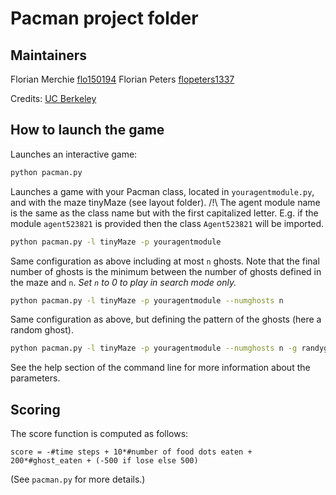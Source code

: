 # Pacman project folder

## Maintainers

Florian Merchie [flo150194](https://github.com/flo150194)
Florian Peters [flopeters1337](https://github.com/flopeters1337)

Credits: [UC Berkeley](http://ai.berkeley.edu/project_overview.html)

## How to launch the game

Launches an interactive game:
```bash
python pacman.py
```

Launches a game with your Pacman class, located in `youragentmodule.py`, and with the maze tinyMaze (see layout folder).
 /!\ The agent module name is the same as the class name but with the first capitalized letter.
     E.g. if the module `agent523821` is provided then the class `Agent523821` will be imported.
```bash
python pacman.py -l tinyMaze -p youragentmodule
```

Same configuration as above including at most `n` ghosts. Note that the final number of ghosts is the minimum
between the number of ghosts defined in the maze and `n`. *Set `n` to 0 to play in search mode only.*
```bash
python pacman.py -l tinyMaze -p youragentmodule --numghosts n
```

Same configuration as above, but defining the pattern of the ghosts (here a random ghost).
```bash
python pacman.py -l tinyMaze -p youragentmodule --numghosts n -g randyghost
```

See the help section of the command line for more information about the parameters.

## Scoring

The score function is computed as follows:

`score = -#time steps + 10*#number of food dots eaten + 200*#ghost_eaten + (-500 if lose else 500)`

(See `pacman.py` for more details.)
